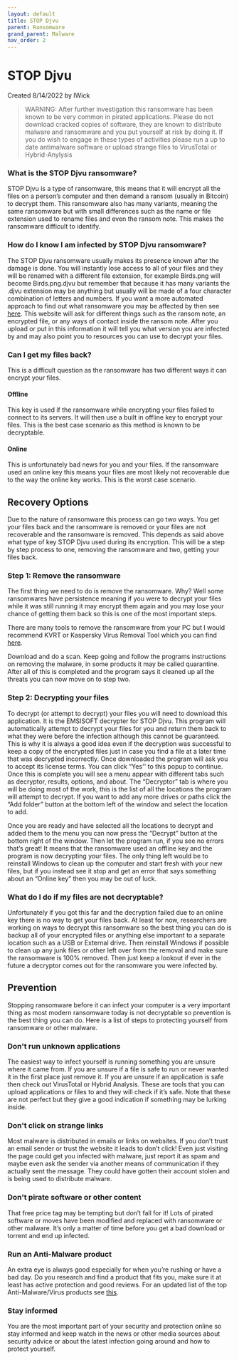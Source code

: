 ```yaml
---
layout: default
title: STOP Djvu
parent: Ransomware
grand_parent: Malware
nav_order: 2
---
```


# STOP Djvu
Created 8/14/2022 by IWick

> WARNING: After further investigation this ransomware has been known to be very common in pirated applications. Please do not download cracked copies of software, they are known to distribute malware and ransomware and you put yourself at risk by doing it. If you do wish to engage in these types of activities please run a up to date antimalware software or upload strange files to VirusTotal or Hybrid-Anylysis

### What is the STOP Djvu ransomware?
STOP Djvu is a type of ransomware, this means that it will encrypt all the files on a person’s computer and then demand a ransom (usually in Bitcoin) to decrypt them. This ransomware also has many variants, meaning the same ransomware but with small differences such as the name or file extension used to rename files and even the ransom note. This makes the ransomware difficult to identify.

### How do I know I am infected by STOP Djvu ransomware?
The STOP Djvu ransomware usually makes its presence known after the damage is done. You will instantly lose access to all of your files and they will be renamed with a different file extension, for example Birds.png will become Birds.png.djvu but remember that because it has many variants the .djvu extension may be anything but usually will be made of a four character combination of letters and numbers. If you want a more automated approach to find out what ransomware you may be affected by then see [here](https://id-ransomware.malwarehunterteam.com/). This website will ask for different things such as the ransom note, an encrypted file, or any ways of contact inside the ransom note. After you upload or put in this information it will tell you what version you are infected by and may also point you to resources you can use to decrypt your files.

### Can I get my files back?
This is a difficult question as the ransomware has two different ways it can encrypt your files.
#### **Offline**
This key is used if the ransomware while encrypting your files failed to connect to its servers. It will then use a built in offline key to encrypt your files. This is the best case scenario as this method is known to be decryptable.

#### **Online**
This is unfortunately bad news for you and your files. If the ransomware used an online key this means your files are most likely not recoverable due to the way the online key works. This is the worst case scenario.


## Recovery Options
Due to the nature of ransomware this process can go two ways. You get your files back and the ransomware is removed or your files are not recoverable and the ransomware is removed. This depends as said above what type of key STOP Djvu used during its encryption. This will be a step by step process to one, removing the ransomware and two, getting your files back.

### Step 1: Remove the ransomware
The first thing we need to do is remove the ransomware. Why? Well some ransomwares have persistence meaning if you were to decrypt your files while it was still running it may encrypt them again and you may lose your chance of getting them back so this is one of the most important steps.

There are many tools to remove the ransomware from your PC but I would recommend KVRT or Kaspersky Virus Removal Tool which you can find [here](https://www.kaspersky.com/downloads/thank-you/free-virus-removal-tool).

Download and do a scan. Keep going and follow the programs instructions on removing the malware, in some products it may be called quarantine. After all of this is completed and the program says it cleaned up all the threats you can now move on to step two.

### Step 2: Decrypting your files
To decrypt (or attempt to decrypt) your files you will need to download this application. It is the EMSISOFT decrypter for STOP Djvu. This program will automatically attempt to decrypt your files for you and return them back to what they were before the infection although this cannot be guaranteed. This is why it is always a good idea even if the decryption was successful to keep a copy of the encrypted files just in case you find a file at a later time that was decrypted incorrectly. Once downloaded the program will ask you to accept its license terms. You can click “Yes'' to this popup to continue. Once this is complete you will see a menu appear with different tabs such as decryptor, results, options, and about. The “Decryptor” tab is where you will be doing most of the work, this is the list of all the locations the program will attempt to decrypt. If you want to add any more drives or paths click the “Add folder” button at the bottom left of the window and select the location to add.

Once you are ready and have selected all the locations to decrypt and added them to the menu you can now press the “Decrypt” button at the bottom right of the window. Then let the program run, if you see no errors that’s great! It means that the ransomware used an offline key and the program is now decrypting your files. The only thing left would be to reinstall Windows to clean up the computer and start fresh with your new files, but if you instead see it stop and get an error that says something about an “Online key” then you may be out of luck.

### What do I do if my files are not decryptable?
Unfortunately if you got this far and the decryption failed due to an online key there is no way to get your files back. At least for now, researchers are working on ways to decrypt this ransomware so the best thing you can do is backup all of your encrypted files or anything else important to a separate location such as a USB or External drive. Then reinstall Windows if possible to clean up any junk files or other left over from the removal and make sure the ransomware is 100% removed. Then just keep a lookout if ever in the future a decryptor comes out for the ransomware you were infected by.

## Prevention
Stopping ransomware before it can infect your computer is a very important thing as most modern ransomware today is not decryptable so prevention is the best thing you can do. Here is a list of steps to protecting yourself from ransomware or other malware.

### Don't run unknown applications
The easiest way to infect yourself is running something you are unsure where it came from. If you are unsure if a file is safe to run or never wanted it in the first place just remove it. If you are unsure if an application is safe then check out VirusTotal or Hybrid Analysis. These are tools that you can upload applications or files to and they will check if it’s safe. Note that these are not perfect but they give a good indication if something may be lurking inside.

### Don't click on strange links
Most malware is distributed in emails or links on websites. If you don’t trust an email sender or trust the website it leads to don’t click! Even just visiting the page could get you infected with malware, just report it as spam and maybe even ask the sender via another means of communication if they actually sent the message. They could have gotten their account stolen and is being used to distribute malware.

### Don't pirate software or other content
That free price tag may be tempting but don’t fall for it! Lots of pirated software or moves have been modified and replaced with ransomware or other malware. It’s only a matter of time before you get a bad download or torrent and end up infected.

### Run an Anti-Malware product
An extra eye is always good especially for when you’re rushing or have a bad day. Do you research and find a product that fits you, make sure it at least has active protection and good reviews. For an updated list of the top Anti-Malware/Virus products see [this](https://thepcsecuritychannel.com/best-antivirus).

### Stay informed
You are the most important part of your security and protection online so stay informed and keep watch in the news or other media sources about security advice or about the latest infection going around and how to protect yourself.

